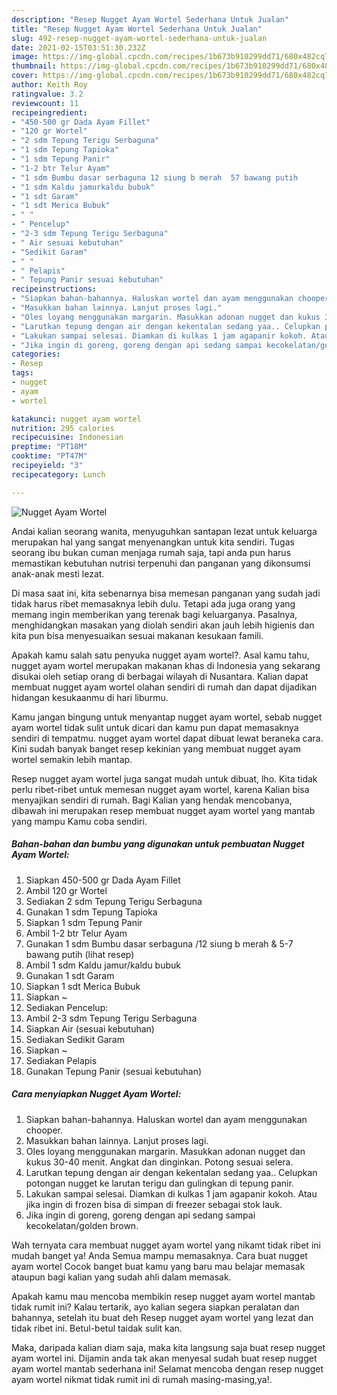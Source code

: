 ```yaml
---
description: "Resep Nugget Ayam Wortel Sederhana Untuk Jualan"
title: "Resep Nugget Ayam Wortel Sederhana Untuk Jualan"
slug: 492-resep-nugget-ayam-wortel-sederhana-untuk-jualan
date: 2021-02-15T03:51:30.232Z
image: https://img-global.cpcdn.com/recipes/1b673b910299dd71/680x482cq70/nugget-ayam-wortel-foto-resep-utama.jpg
thumbnail: https://img-global.cpcdn.com/recipes/1b673b910299dd71/680x482cq70/nugget-ayam-wortel-foto-resep-utama.jpg
cover: https://img-global.cpcdn.com/recipes/1b673b910299dd71/680x482cq70/nugget-ayam-wortel-foto-resep-utama.jpg
author: Keith Roy
ratingvalue: 3.2
reviewcount: 11
recipeingredient:
- "450-500 gr Dada Ayam Fillet"
- "120 gr Wortel"
- "2 sdm Tepung Terigu Serbaguna"
- "1 sdm Tepung Tapioka"
- "1 sdm Tepung Panir"
- "1-2 btr Telur Ayam"
- "1 sdm Bumbu dasar serbaguna 12 siung b merah  57 bawang putih           lihat resep"
- "1 sdm Kaldu jamurkaldu bubuk"
- "1 sdt Garam"
- "1 sdt Merica Bubuk"
- " "
- " Pencelup"
- "2-3 sdm Tepung Terigu Serbaguna"
- " Air sesuai kebutuhan"
- "Sedikit Garam"
- " "
- " Pelapis"
- " Tepung Panir sesuai kebutuhan"
recipeinstructions:
- "Siapkan bahan-bahannya. Haluskan wortel dan ayam menggunakan chooper."
- "Masukkan bahan lainnya. Lanjut proses lagi."
- "Oles loyang menggunakan margarin. Masukkan adonan nugget dan kukus 30-40 menit. Angkat dan dinginkan. Potong sesuai selera."
- "Larutkan tepung dengan air dengan kekentalan sedang yaa.. Celupkan potongan nugget ke larutan terigu dan gulingkan di tepung panir."
- "Lakukan sampai selesai. Diamkan di kulkas 1 jam agapanir kokoh. Atau jika ingin di frozen bisa di simpan di freezer sebagai stok lauk."
- "Jika ingin di goreng, goreng dengan api sedang sampai kecokelatan/golden brown."
categories:
- Resep
tags:
- nugget
- ayam
- wortel

katakunci: nugget ayam wortel 
nutrition: 295 calories
recipecuisine: Indonesian
preptime: "PT18M"
cooktime: "PT47M"
recipeyield: "3"
recipecategory: Lunch

---
```



![Nugget Ayam Wortel](https://img-global.cpcdn.com/recipes/1b673b910299dd71/680x482cq70/nugget-ayam-wortel-foto-resep-utama.jpg)

Andai kalian seorang wanita, menyuguhkan santapan lezat untuk keluarga merupakan hal yang sangat menyenangkan untuk kita sendiri. Tugas seorang ibu bukan cuman menjaga rumah saja, tapi anda pun harus memastikan kebutuhan nutrisi terpenuhi dan panganan yang dikonsumsi anak-anak mesti lezat.

Di masa  saat ini, kita sebenarnya bisa memesan panganan yang sudah jadi tidak harus ribet memasaknya lebih dulu. Tetapi ada juga orang yang memang ingin memberikan yang terenak bagi keluarganya. Pasalnya, menghidangkan masakan yang diolah sendiri akan jauh lebih higienis dan kita pun bisa menyesuaikan sesuai makanan kesukaan famili. 



Apakah kamu salah satu penyuka nugget ayam wortel?. Asal kamu tahu, nugget ayam wortel merupakan makanan khas di Indonesia yang sekarang disukai oleh setiap orang di berbagai wilayah di Nusantara. Kalian dapat membuat nugget ayam wortel olahan sendiri di rumah dan dapat dijadikan hidangan kesukaanmu di hari liburmu.

Kamu jangan bingung untuk menyantap nugget ayam wortel, sebab nugget ayam wortel tidak sulit untuk dicari dan kamu pun dapat memasaknya sendiri di tempatmu. nugget ayam wortel dapat dibuat lewat beraneka cara. Kini sudah banyak banget resep kekinian yang membuat nugget ayam wortel semakin lebih mantap.

Resep nugget ayam wortel juga sangat mudah untuk dibuat, lho. Kita tidak perlu ribet-ribet untuk memesan nugget ayam wortel, karena Kalian bisa menyajikan sendiri di rumah. Bagi Kalian yang hendak mencobanya, dibawah ini merupakan resep membuat nugget ayam wortel yang mantab yang mampu Kamu coba sendiri.

<!--inarticleads1-->

##### Bahan-bahan dan bumbu yang digunakan untuk pembuatan Nugget Ayam Wortel:

1. Siapkan 450-500 gr Dada Ayam Fillet
1. Ambil 120 gr Wortel
1. Sediakan 2 sdm Tepung Terigu Serbaguna
1. Gunakan 1 sdm Tepung Tapioka
1. Siapkan 1 sdm Tepung Panir
1. Ambil 1-2 btr Telur Ayam
1. Gunakan 1 sdm Bumbu dasar serbaguna /12 siung b merah &amp; 5-7 bawang putih           (lihat resep)
1. Ambil 1 sdm Kaldu jamur/kaldu bubuk
1. Gunakan 1 sdt Garam
1. Siapkan 1 sdt Merica Bubuk
1. Siapkan  ~
1. Sediakan  Pencelup:
1. Ambil 2-3 sdm Tepung Terigu Serbaguna
1. Siapkan  Air (sesuai kebutuhan)
1. Sediakan Sedikit Garam
1. Siapkan  ~
1. Sediakan  Pelapis
1. Gunakan  Tepung Panir (sesuai kebutuhan)




<!--inarticleads2-->

##### Cara menyiapkan Nugget Ayam Wortel:

1. Siapkan bahan-bahannya. Haluskan wortel dan ayam menggunakan chooper.
1. Masukkan bahan lainnya. Lanjut proses lagi.
1. Oles loyang menggunakan margarin. Masukkan adonan nugget dan kukus 30-40 menit. Angkat dan dinginkan. Potong sesuai selera.
1. Larutkan tepung dengan air dengan kekentalan sedang yaa.. Celupkan potongan nugget ke larutan terigu dan gulingkan di tepung panir.
1. Lakukan sampai selesai. Diamkan di kulkas 1 jam agapanir kokoh. Atau jika ingin di frozen bisa di simpan di freezer sebagai stok lauk.
1. Jika ingin di goreng, goreng dengan api sedang sampai kecokelatan/golden brown.




Wah ternyata cara membuat nugget ayam wortel yang nikamt tidak ribet ini mudah banget ya! Anda Semua mampu memasaknya. Cara buat nugget ayam wortel Cocok banget buat kamu yang baru mau belajar memasak ataupun bagi kalian yang sudah ahli dalam memasak.

Apakah kamu mau mencoba membikin resep nugget ayam wortel mantab tidak rumit ini? Kalau tertarik, ayo kalian segera siapkan peralatan dan bahannya, setelah itu buat deh Resep nugget ayam wortel yang lezat dan tidak ribet ini. Betul-betul taidak sulit kan. 

Maka, daripada kalian diam saja, maka kita langsung saja buat resep nugget ayam wortel ini. Dijamin anda tak akan menyesal sudah buat resep nugget ayam wortel mantab sederhana ini! Selamat mencoba dengan resep nugget ayam wortel nikmat tidak rumit ini di rumah masing-masing,ya!.

